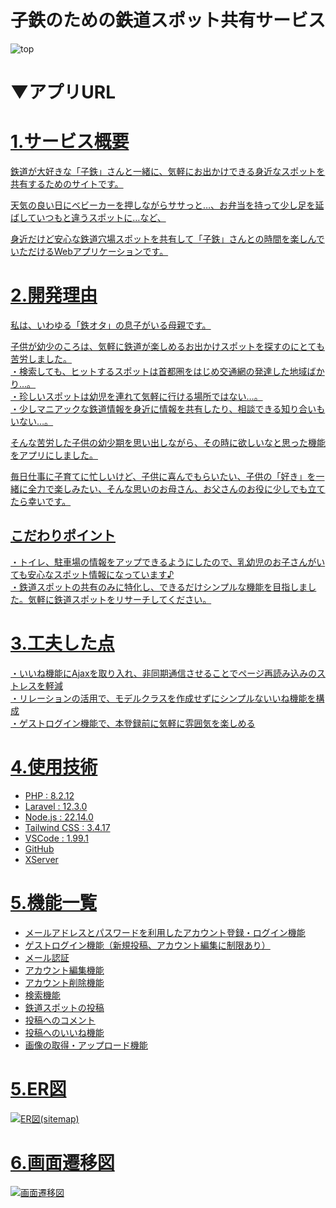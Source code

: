 # 子鉄のための鉄道スポット共有サービス
![top](https://github.com/user-attachments/assets/44fb3333-a06d-4ebd-bafb-34418908d048)

# ▼アプリURL
<a href="https://laravel-pf.railway-spot.com/">

# 1.サービス概要
鉄道が大好きな「子鉄」さんと一緒に、気軽にお出かけできる身近なスポットを共有するためのサイトです。

天気の良い日にベビーカーを押しながらササっと…、お弁当を持って少し足を延ばしていつもと違うスポットに…など、

身近だけど安心な鉄道穴場スポットを共有して「子鉄」さんとの時間を楽しんでいただけるWebアプリケーションです。

# 2.開発理由
私は、いわゆる「鉄オタ」の息子がいる母親です。

子供が幼少のころは、気軽に鉄道が楽しめるお出かけスポットを探すのにとても苦労しました。<br>・検索しても、ヒットするスポットは首都圏をはじめ交通網の発達した地域ばかり…。<br>・珍しいスポットは幼児を連れて気軽に行ける場所ではない…。<br>・少しマニアックな鉄道情報を身近に情報を共有したり、相談できる知り合いもいない…。

そんな苦労した子供の幼少期を思い出しながら、その時に欲しいなと思った機能をアプリにしました。

毎日仕事に子育てに忙しいけど、子供に喜んでもらいたい、子供の「好き」を一緒に全力で楽しみたい、そんな思いのお母さん、お父さんのお役に少しでも立てたら幸いです。

## こだわりポイント
・トイレ、駐車場の情報をアップできるようにしたので、乳幼児のお子さんがいても安心なスポット情報になっています♪<br>
・鉄道スポットの共有のみに特化し、できるだけシンプルな機能を目指しました。気軽に鉄道スポットをリサーチしてください。

# 3.工夫した点
・いいね機能にAjaxを取り入れ、非同期通信させることでページ再読み込みのストレスを軽減<br>
・リレーションの活用で、モデルクラスを作成せずにシンプルないいね機能を構成<br>
・ゲストログイン機能で、本登録前に気軽に雰囲気を楽しめる

# 4.使用技術
* PHP : 8.2.12
* Laravel : 12.3.0
* Node.js : 22.14.0
* Tailwind CSS : 3.4.17
* VSCode : 1.99.1
* GitHub
* XServer

# 5.機能一覧
* メールアドレスとパスワードを利用したアカウント登録・ログイン機能
* ゲストログイン機能（新規投稿、アカウント編集に制限あり）
* メール認証
* アカウント編集機能
* アカウント削除機能
* 検索機能
* 鉄道スポットの投稿
* 投稿へのコメント
* 投稿へのいいね機能
* 画像の取得・アップロード機能

# 5.ER図
![ER図(sitemap)](https://github.com/user-attachments/assets/00145058-6e62-4232-a89f-e8ba4221c2b3)

# 6.画面遷移図
![画面遷移図](https://github.com/user-attachments/assets/d98fb4c4-0c2f-4872-902d-4d2b68afc274)

